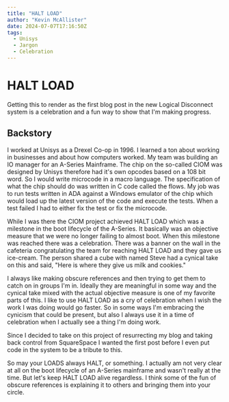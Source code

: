 ```yaml
---
title: "HALT LOAD"
author: "Kevin McAllister"
date: 2024-07-07T17:16:50Z
tags:
  - Unisys
  - Jargon
  - Celebration
---
```

# HALT LOAD

Getting this to render as the first blog post in the new Logical Disconnect system is a celebration and a fun way to show that I'm making progress.

## Backstory

I worked at Unisys as a Drexel Co-op in 1996. I learned a ton about working in businesses and about how computers worked. My team was building an IO manager for an A-Series Mainframe. The chip on the so-called CIOM was designed by Unisys therefore had it's own opcodes based on a 108 bit word. So I would write microcode in a macro language. The specification of what the chip should do was written in C code called the flows. My job was to run tests written in ADA against a Windows emulator of the chip which would load up the latest version of the code and execute the tests.  When a test failed I had to either fix the test or fix the microcode.

While I was there the CIOM project achieved HALT LOAD which was a milestone in the boot lifecycle of the A-Series. It basically was an objective measure that we were no longer failing to almost boot. When this milestone was reached there was a celebration. There was a banner on the wall in the cafeteria congratulating the team for reaching HALT LOAD and they gave us ice-cream. The person shared a cube with named Steve had a cynical take on this and said, "Here is where they give us milk and cookies."

I always like making obscure references and then trying to get them to catch on in groups I'm in. Ideally they are meaningful in some way and the cynical take mixed with the actual objective measure is one of my favorite parts of this. I like to use HALT LOAD as a cry of celebration when I wish the work I was doing would go faster. So in some ways I'm embracing the cynicism that could be present, but also I always use it in a time of celebration when I actually see a thing I'm doing work.

Since I decided to take on this project of resurrecting my blog and taking back control from SquareSpace I wanted the first post before I even put code in the system to be a tribute to this.

So may your LOADS always HALT, or something. I actually am not very clear at all on the boot lifecycle of an A-Series mainframe and wasn't really at the time. But let's keep HALT LOAD alive regardless. I think some of the fun of obscure references is explaining it to others and bringing them into your circle.
